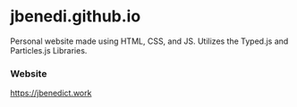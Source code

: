 # jbenedi.github.io

Personal website made using HTML, CSS, and JS. Utilizes the Typed.js and Particles.js Libraries.

### Website
https://jbenedict.work
